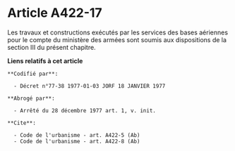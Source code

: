 # Article A422-17

Les travaux et constructions exécutés par les services des bases aériennes pour le compte du ministère des armées sont soumis
aux dispositions de la section III du présent chapitre.

**Liens relatifs à cet article**

	**Codifié par**:

	  - Décret n°77-38 1977-01-03 JORF 18 JANVIER 1977

	**Abrogé par**:

	  - Arrêté du 28 décembre 1977 art. 1, v. init.

	**Cite**:

	  - Code de l'urbanisme - art. A422-5 (Ab)
	  - Code de l'urbanisme - art. A422-8 (Ab)
